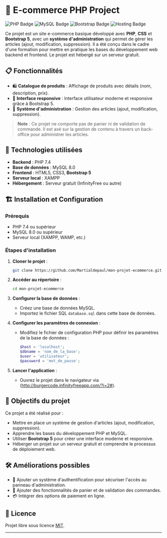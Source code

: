 # 🛒 E-commerce PHP Project

![PHP Badge](https://img.shields.io/badge/PHP-7.4-blue.svg)
![MySQL Badge](https://img.shields.io/badge/MySQL-8.0-orange.svg)
![Bootstrap Badge](https://img.shields.io/badge/Bootstrap-5-blueviolet.svg)
![Hosting Badge](https://img.shields.io/badge/Hosting-Free_Provider-brightgreen.svg)

Ce projet est un site e-commerce basique développé avec **PHP**, **CSS** et **Bootstrap 5**, avec un **système d'administration** qui permet de gérer les articles (ajout, modification, suppression). Il a été conçu dans le cadre d'une formation pour mettre en pratique les bases du développement web backend et frontend. Le projet est hébergé sur un serveur gratuit.

## 📋 Fonctionnalités

- 🛍️ **Catalogue de produits** : Affichage de produits avec détails (nom, description, prix).
- 🎨 **Interface responsive** : Interface utilisateur moderne et responsive grâce à Bootstrap 5.
- 🔧 **Système d'administration** : Gestion des articles (ajout, modification, suppression).

> **Note** : Ce projet ne comporte pas de panier ni de validation de commande. Il est axé sur la gestion de contenu à travers un back-office pour administrer les articles.

## 🚀 Technologies utilisées

- **Backend** : PHP 7.4
- **Base de données** : MySQL 8.0
- **Frontend** : HTML5, CSS3, **Bootstrap 5**
- **Serveur local** : XAMPP
- **Hébergement** : Serveur gratuit (InfinityFree ou autre)

## 🏗️ Installation et Configuration

### Prérequis

- PHP 7.4 ou supérieur
- MySQL 8.0 ou supérieur
- Serveur local (XAMPP, WAMP, etc.)

### Étapes d'installation

1. **Cloner le projet** :
   ```bash
   git clone https://github.com/Martialdepaul/mon-projet-ecommerce.git
   ```

2. **Accéder au répertoire** :
   ```bash
   cd mon-projet-ecommerce
   ```

3. **Configurer la base de données** :
   - Créez une base de données MySQL.
   - Importez le fichier SQL `database.sql` dans cette base de données.

4. **Configurer les paramètres de connexion** :
   - Modifiez le fichier de configuration PHP pour définir les paramètres de la base de données :
     ```php
     $host = 'localhost';
     $dbname = 'nom_de_la_base';
     $user = 'utilisateur';
     $password = 'mot_de_passe';
     ```

5. **Lancer l'application** :
   - Ouvrez le projet dans le navigateur via (http://burgercode.infinityfreeapp.com/?i=2#).

## 🎯 Objectifs du projet

Ce projet a été réalisé pour :

- Mettre en place un système de gestion d'articles (ajout, modification, suppression).
- Apprendre les bases du développement PHP et MySQL.
- Utiliser **Bootstrap 5** pour créer une interface moderne et responsive.
- Héberger un projet sur un serveur gratuit et comprendre le processus de déploiement web.

## 🛠️ Améliorations possibles

- 📧 Ajouter un système d'authentification pour sécuriser l'accès au panneau d'administration.
- 🛒 Ajouter des fonctionnalités de panier et de validation des commandes.
- 💳 Intégrer des options de paiement en ligne.

## 📜 Licence

Projet libre sous licence [MIT](LICENSE).

---
